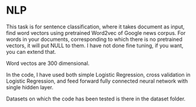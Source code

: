 # NLP


This task is for sentence classification, where it takes document as input, find word vectors using pretrained Word2vec of Google news corpus. For words in your documents, corresponding to which there is no pretrained vectors, it will put NULL to them. I have not done fine tuning, if you want, you can extend that. 

Word vectos are 300 dimensional. 

In the code, I have used both simple Logistic Regression, cross validation in Logistic Regression, and feed forward fully connected neural network with single hidden layer. 

Datasets on which the code has been tested is there in the dataset folder.
